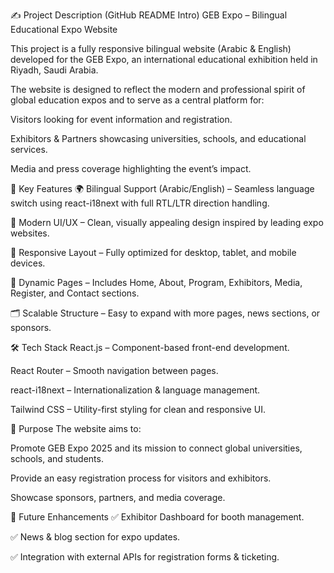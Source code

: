 ✍️ Project Description (GitHub README Intro)
GEB Expo – Bilingual Educational Expo Website

This project is a fully responsive bilingual website (Arabic & English) developed for the GEB Expo, an international educational exhibition held in Riyadh, Saudi Arabia.

The website is designed to reflect the modern and professional spirit of global education expos and to serve as a central platform for:

Visitors looking for event information and registration.

Exhibitors & Partners showcasing universities, schools, and educational services.

Media and press coverage highlighting the event’s impact.

🚀 Key Features
🌍 Bilingual Support (Arabic/English) – Seamless language switch using react-i18next with full RTL/LTR direction handling.

🎨 Modern UI/UX – Clean, visually appealing design inspired by leading expo websites.

📱 Responsive Layout – Fully optimized for desktop, tablet, and mobile devices.

📂 Dynamic Pages – Includes Home, About, Program, Exhibitors, Media, Register, and Contact sections.

🗂 Scalable Structure – Easy to expand with more pages, news sections, or sponsors.

🛠 Tech Stack
React.js – Component-based front-end development.

React Router – Smooth navigation between pages.

react-i18next – Internationalization & language management.

Tailwind CSS – Utility-first styling for clean and responsive UI.

🎯 Purpose
The website aims to:

Promote GEB Expo 2025 and its mission to connect global universities, schools, and students.

Provide an easy registration process for visitors and exhibitors.

Showcase sponsors, partners, and media coverage.

📌 Future Enhancements
✅ Exhibitor Dashboard for booth management.

✅ News & blog section for expo updates.

✅ Integration with external APIs for registration forms & ticketing.

